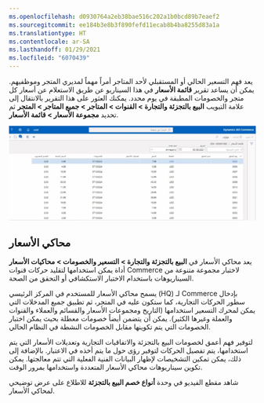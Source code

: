 ```yaml
---
ms.openlocfilehash: d0930764a2eb38bae516c202a1b0bcd89b7eaef2
ms.sourcegitcommit: ee184b3e8b3f890fefd11ecab8b4ba8255d83a1a
ms.translationtype: HT
ms.contentlocale: ar-SA
ms.lasthandoff: 01/29/2021
ms.locfileid: "6070439"
---
```

يعد فهم التسعير الحالي أو المستقبلي لأحد المتاجر أمراً مهماً لمديري المتجر وموظفيهم. يمكن أن يساعد تقرير **قائمة الأسعار** في هذا السيناريو عن طريق الاستعلام عن أسعار كل متجر والخصومات المطبقة في يوم محدد. يمكنك العثور على هذا التقرير بالانتقال إلى علامة التبويب **البيع بالتجزئة والتجارة > القنوات > المتاجر > جميع المتاجر > المتجر** ثم تحديد **مجموعة الأسعار > قائمة الأسعار**.

[ ![لقطة شاشة لصفحة قائمة الأسعار في Dynamics 365 Commerce.](../media/price-list-ss.jpg) ](../media/price-list-ss.jpg#lightbox)
 
## <a name="price-simulator"></a>محاكي الأسعار
يعد محاكي الأسعار في **البيع بالتجزئة والتجارة > التسعير والخصومات > محاكيات الأسعار** أداة يمكن استخدامها لتقليد حركات قنوات Commerce لاختبار مجموعة متنوعة من السيناريوهات باستخدام الاختبار الاستكشافي أو التحقق من الصحة. 

يسمح محاكي الأسعار للمستخدم في المركز الرئيسي (HQ) لـ Commerce بإدخال سطور الحركات التجارية، كما ستكون عليه في المتجر، ثم تطبيق جميع المدخلات التي يمكن لمحرك التسعير استخدامها (التاريخ ومجموعات الأسعار والقسائم والعملاء والقنوات والعملة وغيرها الكثير). يمكن أن يتضمن أيضاً خصومات معطلة بحيث يمكن اختبار الخصومات التي يتم تكوينها مقابل الخصومات النشطة في النظام الحالي. 

لتوفير فهم أعمق لخصومات البيع بالتجزئة والاتفاقيات التجارية وتعديلات الأسعار التي يتم استخدامها، يتم تفصيل الحركات لتوفير رؤى حول ما يتم أخذه في الاعتبار. بالإضافة إلى ذلك، يمكن تمكين التشخيصات لإظهار البيانات الفنية الفعلية التي تتم معالجتها. يمكن تكوين سيناريوهات محاكي الأسعار المتعددة واستخدامها بمرور الوقت. 

شاهد مقطع الفيديو في وحدة **أنواع خصم البيع بالتجزئة** للاطلاع على عرض توضيحي لمحاكي الأسعار.



